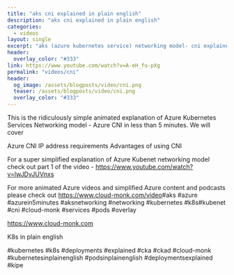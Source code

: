 ```yaml
---
title: "aks cni explained in plain english"
description: "aks cni explained in plain english"
categories:
  - videos
layout: single
excerpt: "aks (azure kubernetes service) networking model- cni explained in plain english"
header:
  overlay_color: "#333"
link: https://www.youtube.com/watch?v=A-eH_fu-pXg
permalink: "videos/cni"
header:
  og_image: /assets/blogposts/video/cni.png
  teaser: /assets/blogposts/video/cni.png
  overlay_color: "#333"
---
```


This is the ridiculously simple animated explanation of Azure Kubernetes Services Networking model - Azure CNI in less than 5 minutes. We will cover 

Azure CNI 
IP address requirements
Advantages of using CNI


For a super simplified explanation of Azure Kubenet networking model check out part 1 of the video - https://www.youtube.com/watch?v=lwJDyJUVnxs


For more animated Azure videos and simplified Azure content and podcasts please check out https://www.cloud-monk.com/video​ #aks​ #azure​ #azurein5minutes​ #aksnetworking​ #networking​ #kubernetes​ #k8s​ #kubenet​ #cni​ #cloud-monk​ #services​ #pods​ #overlay​ 

https://www.cloud-monk.com

K8s in plain english 

#kubernetes #k8s #deployments #explained #cka #ckad #cloud-monk #kubernetesinplainenglish #podsinplainenglish #deploymentsexplained #kipe